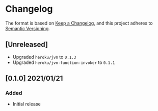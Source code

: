 # Changelog
The format is based on [Keep a Changelog](https://keepachangelog.com/en/1.0.0/),
and this project adheres to [Semantic Versioning](https://semver.org/spec/v2.0.0.html).

## [Unreleased]
* Upgraded `heroku/jvm` to `0.1.3`
* Upgraded `heroku/jvm-function-invoker` to `0.1.1`

## [0.1.0] 2021/01/21
### Added
* Initial release
